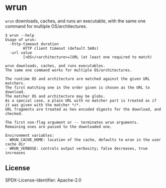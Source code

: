 # wrun

`wrun` downloads, caches, and runs an executable,
with the same one command for multiple OS/architectures.

```shellsession
$ wrun --help
Usage of wrun:
  -http-timeout duration
    	HTTP client timeout (default 5m0s)
  -url value
    	[<OS>/<architecture>=]URL (at least one required to match)

wrun downloads, caches, and runs executables.
The same one command works for multiple OS/architectures.

The runtime OS and architecture are matched against the given URL matchers.
The first matching one in the order given is chosen as the URL to download.
The matcher OS and architecture may be globs.
As a special case, a plain URL with no matcher part is treated as if it was given with the matcher */*.
URL fragments are treated as hex encoded digests for the download, and checked.

The first non-flag argument or -- terminates wrun arguments.
Remaining ones are passed to the downloaded one.

Environment variables:
- WRUN_CACHE_HOME: location of the cache, defaults to wrun in the user cache dir
- WRUN_VERBOSE: controls output verbosity; false decreases, true increases
```

## License

SPDX-License-Identifier: Apache-2.0
